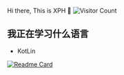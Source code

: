 Hi there, This is XPH 👋 ![Visitor Count](https://profile-counter.glitch.me/XPHXPHL/count.svg)

<!--
**XPH** is a ✨ _special_ ✨ repository because its `README.md` (this file) appears on your GitHub profile.

Here are some ideas to get you started:

- 🔭 I’m currently working on ...
- 🌱 I’m currently learning ...
- 👯 I’m looking to collaborate on ...
- 🤔 I’m looking for help with ...
- 💬 Ask me about ...
- 📫 How to reach me: ...
- 😄 Pronouns: ...
- ⚡ Fun fact: ...
-->
## 我正在学习什么语言
- KotLin

[![Readme Card](https://github-readme-stats-one-bice.vercel.app/api?username=XPHXPHL&show_icons=true&role=OWNER,ORGANIZATION_MEMBER,COLLABORATOR)](#)
